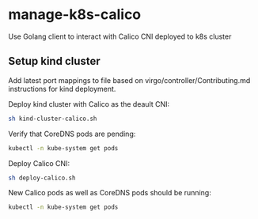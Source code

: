 # manage-k8s-calico
Use Golang client to interact with Calico CNI deployed to k8s cluster

## Setup kind cluster

Add latest port mappings to file based on virgo/controller/Contributing.md instructions for kind deployment.

Deploy kind cluster with Calico as the deault CNI:
```sh
sh kind-cluster-calico.sh
```

Verify that CoreDNS pods are pending:
```sh
kubectl -n kube-system get pods
```

Deploy Calico CNI:
```sh
sh deploy-calico.sh
```

New Calico pods as well as CoreDNS pods should be running:
```sh
kubectl -n kube-system get pods
```
